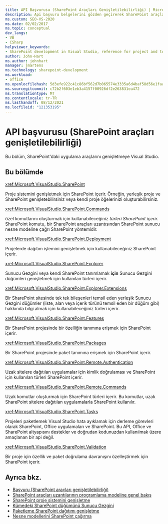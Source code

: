 ```yaml
---
title: API Başvurusu (SharePoint Araçları Genişletilebilirliği) | Microsoft Docs
description: Api başvuru belgelerini gözden geçirerek SharePoint araçları Visual Studio. Microsoft.VisualStudio gibi ilgili ad alanlarının listesine bakın. SharePoint.
ms.custom: SEO-VS-2020
ms.date: 02/02/2017
ms.topic: conceptual
dev_langs:
- VB
- CSharp
helpviewer_keywords:
- SharePoint development in Visual Studio, reference for project and tools extensibility
author: John-Hart
ms.author: johnhart
manager: jmartens
ms.technology: sharepoint-development
ms.workload:
- office
ms.openlocfilehash: 5d3efe922c41c86bf562d7b065574e3335a6d4baf58d56e1faa7b13cedf6d08b
ms.sourcegitcommit: c72b2f603e1eb3a4157f00926df2e263831ea472
ms.translationtype: MT
ms.contentlocale: tr-TR
ms.lasthandoff: 08/12/2021
ms.locfileid: "121353195"
---
```

# <a name="api-reference-sharepoint-tools-extensibility"></a>API başvurusu (SharePoint araçları genişletilebilirliği)
  Bu bölüm, SharePoint'daki uygulama araçlarını genişletmeye Visual Studio.

## <a name="in-this-section"></a>Bu bölümde
 <xref:Microsoft.VisualStudio.SharePoint>

 Proje sistemini genişletmek için SharePoint içerir. Örneğin, yerleşik proje ve SharePoint genişletebilirsiniz veya kendi proje öğelerinizi oluşturabilirsiniz.

 <xref:Microsoft.VisualStudio.SharePoint.Commands>

 özel komutlarını oluşturmak için kullanabileceğiniz *türleri SharePoint içerir.* SharePoint komutu, bir SharePoint araçları uzantısından SharePoint sunucu nesne modeline çağrı SharePoint yöntemidir.

 <xref:Microsoft.VisualStudio.SharePoint.Deployment>

 Projelerde dağıtım işlemini genişletmek için kullanabileceğiniz SharePoint içerir.

 <xref:Microsoft.VisualStudio.SharePoint.Explorer>

 Sunucu Gezgini veya kendi SharePoint tanımlamak **için** Sunucu Gezgini düğümleri genişletmek için kullanılan türleri içerir.

 <xref:Microsoft.VisualStudio.SharePoint.Explorer.Extensions>

 Bir SharePoint sitesinde tek tek bileşenleri temsil  eden yerleşik Sunucu Gezgini düğümler (liste, alan veya içerik türünü temsil eden bir düğüm gibi) hakkında bilgi almak için kullanabileceğiniz türleri içerir.

 <xref:Microsoft.VisualStudio.SharePoint.Features>

 Bir SharePoint projesinde bir özelliğin tanımına erişmek için SharePoint içerir.

 <xref:Microsoft.VisualStudio.SharePoint.Packages>

 Bir SharePoint projesinde paket tanımına erişmek için SharePoint içerir.

 <xref:Microsoft.VisualStudio.SharePoint.Remote.Authentication>

 Uzak sitelere dağıtılan uygulamalar için kimlik doğrulaması ve SharePoint için kullanılan türleri SharePoint içerir.

 <xref:Microsoft.VisualStudio.SharePoint.Remote.Commands>

 Uzak komutlar oluşturmak için SharePoint türleri içerir. Bu komutlar, uzak SharePoint sitelere dağıtılan uygulamalarla SharePoint kullanılır.

 <xref:Microsoft.VisualStudio.SharePoint.Tasks>

 Projeleri paketlemek Visual Studio hata ayıklamak için derleme görevleri olarak SharePoint, Office uygulamaları ve SharePoint. Bu API, Office ve SharePoint altyapısını destekler ve doğrudan kodunuzdan kullanılmak üzere amaçlanan bir api değil.

 <xref:Microsoft.VisualStudio.SharePoint.Validation>

 Bir proje için özellik ve paket doğrulama davranışını özelleştirmek için SharePoint içerir.

## <a name="see-also"></a>Ayrıca bkz.
- [Başvuru &#40;SharePoint araçları genişletilebilirliği&#41;](../sharepoint/reference-sharepoint-tools-extensibility.md)
- [SharePoint araçları uzantılarının programlama modeline genel bakış](../sharepoint/overview-of-the-programming-model-of-sharepoint-tools-extensions.md)
- [SharePoint proje sistemini genişletme](../sharepoint/extending-the-sharepoint-project-system.md)
- [Kümedeki SharePoint düğümünü Sunucu Gezgini](../sharepoint/extending-the-sharepoint-connections-node-in-server-explorer.md)
- [Paketleme SharePoint dağıtımı genişletme](../sharepoint/extending-sharepoint-packaging-and-deployment.md)
- [Nesne modellerini SharePoint çağırma](../sharepoint/calling-into-the-sharepoint-object-models.md)
